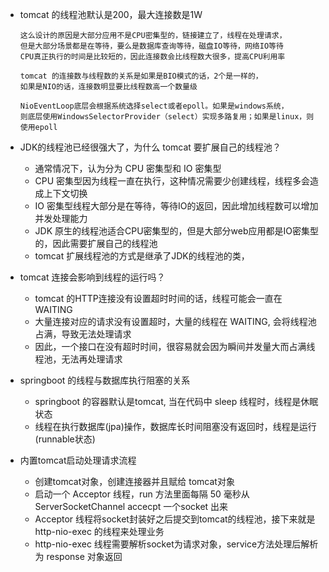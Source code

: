 - tomcat 的线程池默认是200，最大连接数是1W
    ```
    这么设计的原因是大部分应用不是CPU密集型的，链接建立了，线程在处理请求，
    但是大部分场景都是在等待，要么是数据库查询等待，磁盘IO等待，网络IO等待
    CPU真正执行的时间是比较短的，因此连接数会比线程数大很多，提高CPU利用率
    
    tomcat 的连接数与线程数的关系是如果是BIO模式的话，2个是一样的，
    如果是NIO的话，连接数明显要比线程数高一个数量级
    
    NioEventLoop底层会根据系统选择select或者epoll。如果是windows系统，
    则底层使用WindowsSelectorProvider（select）实现多路复用；如果是linux，则使用epoll
    ```
    
- JDK的线程池已经很强大了，为什么 tomcat 要扩展自己的线程池？
    - 通常情况下，认为分为 CPU 密集型和 IO 密集型
    - CPU 密集型因为线程一直在执行，这种情况需要少创建线程，线程多会造成上下文切换
    - IO 密集型线程大部分是在等待，等待IO的返回，因此增加线程数可以增加并发处理能力
    - JDK 原生的线程池适合CPU密集型的，但是大部分web应用都是IO密集型的，因此需要扩展自己的线程池
    - tomcat 扩展线程池的方式是继承了JDK的线程池的类，
- tomcat 连接会影响到线程的运行吗？
    - tomcat 的HTTP连接没有设置超时时间的话，线程可能会一直在 WAITING
    - 大量连接对应的请求没有设置超时，大量的线程在 WAITING, 会将线程池占满，导致无法处理请求
    - 因此，一个接口在没有超时时间，很容易就会因为瞬间并发量大而占满线程池，无法再处理请求

- springboot 的线程与数据库执行阻塞的关系
    - springboot 的容器默认是tomcat, 当在代码中 sleep 线程时，线程是休眠状态
    - 线程在执行数据库(jpa)操作，数据库长时间阻塞没有返回时，线程是运行(runnable状态)

- 内置tomcat启动处理请求流程
  - 创建tomcat对象，创建连接器并且赋给 tomcat对象
  - 启动一个 Acceptor 线程，run 方法里面每隔 50 毫秒从 ServerSocketChannel accecpt 一个socket 出来
  - Acceptor 线程将socket封装好之后提交到tomcat的线程池，接下来就是 http-nio-exec 的线程来处理业务
  - http-nio-exec 线程需要解析socket为请求对象，service方法处理后解析为 response 对象返回
